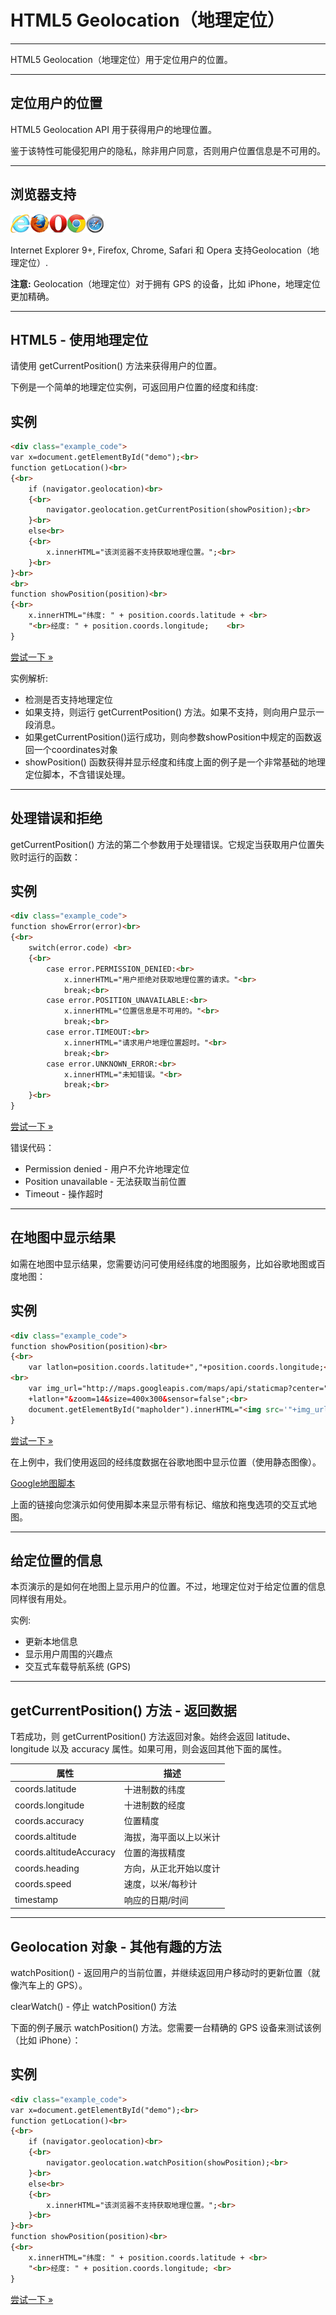 # HTML5 Geolocation（地理定位）

--------

HTML5 Geolocation（地理定位）用于定位用户的位置。

--------

## 定位用户的位置

HTML5 Geolocation API 用于获得用户的地理位置。

鉴于该特性可能侵犯用户的隐私，除非用户同意，否则用户位置信息是不可用的。

--------

## 浏览器支持

![Internet Explorer](images/compatible_ie.gif)![Firefox](images/compatible_firefox.gif)![Opera](images/compatible_opera.gif)![Google Chrome](images/compatible_chrome.gif)![Safari](images/compatible_safari.gif)

Internet Explorer 9+, Firefox, Chrome, Safari 和 Opera 支持Geolocation（地理定位）.

**注意:** Geolocation（地理定位）对于拥有 GPS 的设备，比如 iPhone，地理定位更加精确。

--------

## HTML5 - 使用地理定位

请使用 getCurrentPosition() 方法来获得用户的位置。

下例是一个简单的地理定位实例，可返回用户位置的经度和纬度:

## 实例

```HTML
<div class="example_code">
var x=document.getElementById("demo");<br>
function getLocation()<br>
{<br>
    if (navigator.geolocation)<br>
    {<br>
        navigator.geolocation.getCurrentPosition(showPosition);<br>
    }<br>
    else<br>
    {<br>
        x.innerHTML="该浏览器不支持获取地理位置。";<br>
    }<br>
}<br>
<br>
function showPosition(position)<br>
{<br>
    x.innerHTML="纬度: " + position.coords.latitude + <br>
    "<br>经度: " + position.coords.longitude;    <br>
}
```

[尝试一下 »](http://www.runoob.com/try/try.php?filename=tryhtml5_geolocation)

实例解析:

 * 检测是否支持地理定位
 * 如果支持，则运行 getCurrentPosition() 方法。如果不支持，则向用户显示一段消息。
 * 如果getCurrentPosition()运行成功，则向参数showPosition中规定的函数返回一个coordinates对象
 * showPosition() 函数获得并显示经度和纬度上面的例子是一个非常基础的地理定位脚本，不含错误处理。

--------

## 处理错误和拒绝

getCurrentPosition() 方法的第二个参数用于处理错误。它规定当获取用户位置失败时运行的函数：

## 实例

```HTML
<div class="example_code">
function showError(error)<br>
{<br>
    switch(error.code) <br>
    {<br>
        case error.PERMISSION_DENIED:<br>
            x.innerHTML="用户拒绝对获取地理位置的请求。"<br>
            break;<br>
        case error.POSITION_UNAVAILABLE:<br>
            x.innerHTML="位置信息是不可用的。"<br>
            break;<br>
        case error.TIMEOUT:<br>
            x.innerHTML="请求用户地理位置超时。"<br>
            break;<br>
        case error.UNKNOWN_ERROR:<br>
            x.innerHTML="未知错误。"<br>
            break;<br>
    }<br>
}
```

[尝试一下 »](http://www.runoob.com/try/try.php?filename=tryhtml5_geolocation_error)

错误代码：

 * Permission denied - 用户不允许地理定位
 * Position unavailable - 无法获取当前位置
 * Timeout - 操作超时

--------

## 在地图中显示结果

如需在地图中显示结果，您需要访问可使用经纬度的地图服务，比如谷歌地图或百度地图：

## 实例

```HTML
<div class="example_code">
function showPosition(position)<br>
{<br>
    var latlon=position.coords.latitude+","+position.coords.longitude;<br>
<br>
    var img_url="http://maps.googleapis.com/maps/api/staticmap?center="<br>
    +latlon+"&zoom=14&size=400x300&sensor=false";<br>
    document.getElementById("mapholder").innerHTML="<img src='"+img_url+"'>";<br>
}
```

[尝试一下 »](http://www.runoob.com/try/try.php?filename=tryhtml5_geolocation_map)

在上例中，我们使用返回的经纬度数据在谷歌地图中显示位置（使用静态图像）。

[Google地图脚本](http://www.runoob.com/try/try.php?filename=tryhtml5_geolocation_map_script)

 上面的链接向您演示如何使用脚本来显示带有标记、缩放和拖曳选项的交互式地图。

--------

## 给定位置的信息

本页演示的是如何在地图上显示用户的位置。不过，地理定位对于给定位置的信息同样很有用处。

实例:

 * 更新本地信息
 * 显示用户周围的兴趣点
 * 交互式车载导航系统 (GPS)

--------

## getCurrentPosition() 方法 - 返回数据

T若成功，则 getCurrentPosition() 方法返回对象。始终会返回 latitude、longitude 以及 accuracy 属性。如果可用，则会返回其他下面的属性。

| 属性 | 描述 |
| ---- | ---- |
| coords.latitude | 十进制数的纬度 |
| coords.longitude | 十进制数的经度 |
| coords.accuracy | 位置精度 |
| coords.altitude | 海拔，海平面以上以米计 |
| coords.altitudeAccuracy | 位置的海拔精度 |
| coords.heading | 方向，从正北开始以度计 |
| coords.speed | 速度，以米/每秒计 |
| timestamp | 响应的日期/时间 |

--------

## Geolocation 对象 - 其他有趣的方法

watchPosition() - 返回用户的当前位置，并继续返回用户移动时的更新位置（就像汽车上的 GPS）。

clearWatch() - 停止 watchPosition() 方法

下面的例子展示 watchPosition() 方法。您需要一台精确的 GPS 设备来测试该例（比如 iPhone）：

## 实例

```HTML
<div class="example_code">
var x=document.getElementById("demo");<br>
function getLocation()<br>
{<br>
    if (navigator.geolocation)<br>
    {<br>
        navigator.geolocation.watchPosition(showPosition);<br>
    }<br>
    else<br>
    {<br>
        x.innerHTML="该浏览器不支持获取地理位置。";<br>
    }<br>
}<br>
function showPosition(position)<br>
{<br>
    x.innerHTML="纬度: " + position.coords.latitude + <br>
    "<br>经度: " + position.coords.longitude; <br>
}
```

[尝试一下 »](http://www.runoob.com/try/try.php?filename=tryhtml5_geolocation_watchposition)
